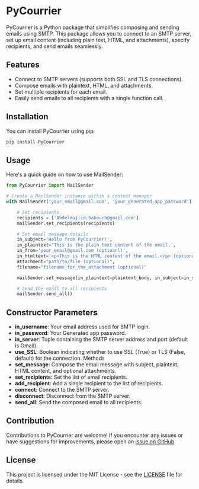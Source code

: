 # PyCourrier

PyCourrier is a Python package that simplifies composing and sending emails using SMTP. This package allows you to connect to an SMTP server, set up email content (including plain text, HTML, and attachments), specify recipients, and send emails seamlessly.

## Features

- Connect to SMTP servers (supports both SSL and TLS connections).
- Compose emails with plaintext, HTML, and attachments.
- Set multiple recipients for each email.
- Easily send emails to all recipients with a single function call.

## Installation

You can install PyCourrier using pip:

```bash
pip install PyCourrier
```

## Usage

Here's a quick guide on how to use MailSender:

```python
from PyCourrier import MailSender

# Create a MailSender instance within a context manager
with MailSender('your_email@gmail.com', 'your_generated_app_password') as mailSender:

    # Set recipients
    recipients = ['Abdelmajiid.habouch@gmail.com']
    mailSender.set_recipients(recipients)

    # Set email message details
    in_subject='Hello from PyCourrier!',
    in_plaintext='This is the plain text content of the email.',
    in_from='your_email@gmail.com (optioanl)',
    in_htmltext='<p>This is the HTML content of the email.</p> (optional)',
    attachment="path/to/file (optional)",
    filename="filename_for_the_attachment (optional)"

    mailSender.set_message(in_plaintext=plaintext_body, in_subject=in_subject, in_from=in_from, in_htmltext=in_htmltext, attachment=attachment, filename=filename)

    # Send the email to all recipients
    mailSender.send_all()
```

## Constructor Parameters
- **in_username**: Your email address used for SMTP login.
- **in_password**: Your Generated app password.
- **in_server**: Tuple containing the SMTP server address and port (default is Gmail).
- **use_SSL**: Boolean indicating whether to use SSL (True) or TLS (False, default) for the connection.
Methods
- **set_message**: Compose the email message with subject, plaintext, HTML content, and optional attachments.
- **set_recipients**: Set the list of email recipients.
- **add_recipient**: Add a single recipient to the list of recipients.
- **connect**: Connect to the SMTP server.
- **disconnect**: Disconnect from the SMTP server.
- **send_all**: Send the composed email to all recipients.

## Contribution
Contributions to PyCourrier are welcome! If you encounter any issues or have suggestions for improvements, please open an [issue on GitHub](https://github.com/mjiid/PyCourrier/issues).

## License
This project is licensed under the MIT License - see the [LICENSE](LICENSE) file for details.